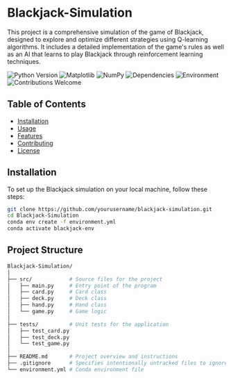 # Blackjack-Simulation

This project is a comprehensive simulation of the game of Blackjack, designed to explore and optimize different strategies using Q-learning algorithms. It includes a detailed implementation of the game's rules as well as an AI that learns to play Blackjack through reinforcement learning techniques.

![Python Version](https://img.shields.io/badge/Python-3.9.19-blue.svg)
![Matplotlib](https://img.shields.io/badge/Matplotlib-3.8.4-blue.svg)
![NumPy](https://img.shields.io/badge/NumPy-1.26.4-blue.svg)
![Dependencies](https://img.shields.io/badge/dependencies-up%20to%20date-brightgreen.svg)
![Environment](https://img.shields.io/badge/Environment-blackjack--env-brightgreen.svg)
![Contributions Welcome](https://img.shields.io/badge/contributions-welcome-orange.svg)


## Table of Contents

- [Installation](#installation)
- [Usage](#usage)
- [Features](#features)
- [Contributing](#contributing)
- [License](#license)

## Installation

To set up the Blackjack simulation on your local machine, follow these steps:

```bash
git clone https://github.com/yourusername/blackjack-simulation.git
cd Blackjack-Simulation
conda env create -f environment.yml
conda activate blackjack-env
```

## Project Structure

```bash
Blackjack-Simulation/
│
├── src/            # Source files for the project
│   ├── main.py     # Entry point of the program
│   ├── card.py     # Card class
│   ├── deck.py     # Deck class
│   ├── hand.py     # Hand class
│   └── game.py     # Game logic
│
├── tests/          # Unit tests for the application
│   ├── test_card.py
│   ├── test_deck.py
│   └── test_game.py
│
├── README.md       # Project overview and instructions
├── .gitignore      # Specifies intentionally untracked files to ignore
└── environment.yml # Conda environment file
```
